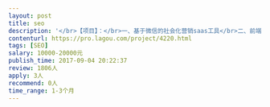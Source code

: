 ```yaml
---                
layout: post       
title: seo           
description: '</br>【项目】：</br>一、基于微信的社会化营销saas工具</br>二、前端使用VUE框架、前后端分离</br>三、手机端页面：直播模块、商城模块、切图、交互处理、性能优化</br>四、要求有5年左右前端开发经验，有3个以上vue项目和微信公众号开发经验，能实现复杂核心功能，代码优化和兼容优化经验丰富。</br>'     
contenturl: https://pro.lagou.com/project/4220.html      
tags: [SEO]            
salary: 10000-20000元          
publish_time: 2017-09-04 20:22:37         
review: 1806人                   
apply: 3人                   
recommend: 0人                   
time_range: 1-3个月              
---                 
```

